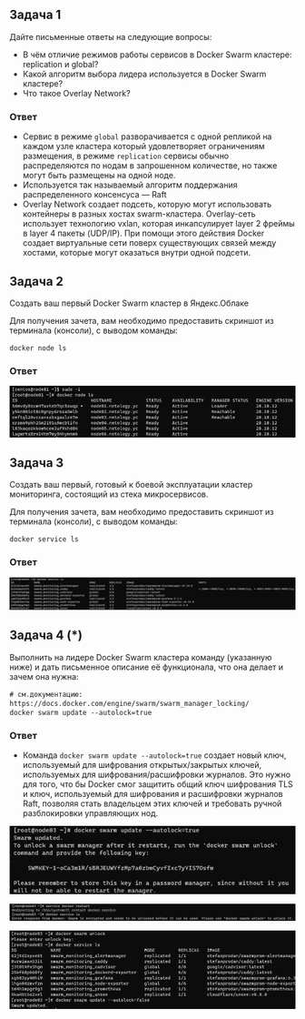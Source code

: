 ## Задача 1

Дайте письменные ответы на следующие вопросы:

- В чём отличие режимов работы сервисов в Docker Swarm кластере: replication и global?
- Какой алгоритм выбора лидера используется в Docker Swarm кластере?
- Что такое Overlay Network?

### Ответ

- Сервис в режиме `global` разворачивается с одной репликой на каждом узле кластера который удовлетворяет ограничениям размещения, в режиме `replication` сервисы обычно распределяются по нодам в запрошенном количестве, но также могут быть размещены на одной ноде.
- Используется так называемый алгоритм поддержания распределенного консенсуса — Raft
- Overlay Network создает подсеть, которую могут использовать контейнеры в разных хостах swarm-кластера. Overlay-сеть использует технологию vxlan, которая инкапсулирует layer 2 фреймы в layer 4 пакеты (UDP/IP). При помощи этого действия Docker создает виртуальные сети поверх существующих связей между хостами, которые могут оказаться внутри одной подсети.

## Задача 2

Создать ваш первый Docker Swarm кластер в Яндекс.Облаке

Для получения зачета, вам необходимо предоставить скриншот из терминала (консоли), с выводом команды:
```
docker node ls
```

### Ответ

![img.png](05-virt-05-docker_swarm/img_docker_node.png)

## Задача 3

Создать ваш первый, готовый к боевой эксплуатации кластер мониторинга, состоящий из стека микросервисов.

Для получения зачета, вам необходимо предоставить скриншот из терминала (консоли), с выводом команды:
```
docker service ls
```

### Ответ

![img.png](05-virt-05-docker_swarm/img_docker_service.png)

## Задача 4 (*)

Выполнить на лидере Docker Swarm кластера команду (указанную ниже) и дать письменное описание её функционала, что она делает и зачем она нужна:
```
# см.документацию: https://docs.docker.com/engine/swarm/swarm_manager_locking/
docker swarm update --autolock=true
```

### Ответ

- Команда `docker swarm update --autolock=true` создает новый ключ, используемый для шифрования открытых/закрытых ключей, используемых для шифрования/расшифровки журналов. Это нужно для того, что бы Docker смог защитить общий ключ шифрования TLS и ключ, используемый для шифрования и расшифровки журналов Raft, позволяя стать владельцем этих ключей и требовать ручной разблокировки управляющих нод.

![img.png](05-virt-05-docker_swarm/img_docker_autolock.png)
  
![img.png](05-virt-05-docker_swarm/img_docker_restart_and_lock.png)
  
![img.png](05-virt-05-docker_swarm/img_docker_unlock.png)